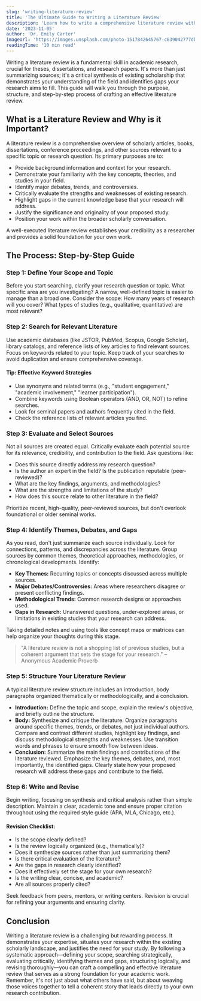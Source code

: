 ```yaml
---
slug: 'writing-literature-review'
title: 'The Ultimate Guide to Writing a Literature Review'
description: 'Learn how to write a comprehensive literature review with Grade Spark Academy''s ultimate guide. Understand its purpose, structure, and step-by-step process.'
date: '2023-11-05'
author: 'Dr. Emily Carter'
imageUrl: 'https://images.unsplash.com/photo-1517842645767-c639042777db?ixlib=rb-4.0.3&ixid=M3wxMjA3fDB8MHxwaG90by1wYWdlfHx8fGVufDB8fHx8fA%3D%3D&auto=format&fit=crop&w=1200&q=80'
readingTime: '10 min read'
---
```


Writing a literature review is a fundamental skill in academic research, crucial for theses, dissertations, and research papers. It's more than just summarizing sources; it's a critical synthesis of existing scholarship that demonstrates your understanding of the field and identifies gaps your research aims to fill. This guide will walk you through the purpose, structure, and step-by-step process of crafting an effective literature review.

## What is a Literature Review and Why is it Important?

A literature review is a comprehensive overview of scholarly articles, books, dissertations, conference proceedings, and other sources relevant to a specific topic or research question. Its primary purposes are to:

* Provide background information and context for your research.
* Demonstrate your familiarity with the key concepts, theories, and studies in your field.
* Identify major debates, trends, and controversies.
* Critically evaluate the strengths and weaknesses of existing research.
* Highlight gaps in the current knowledge base that your research will address.
* Justify the significance and originality of your proposed study.
* Position your work within the broader scholarly conversation.

A well-executed literature review establishes your credibility as a researcher and provides a solid foundation for your own work.

## The Process: Step-by-Step Guide

### Step 1: Define Your Scope and Topic

Before you start searching, clarify your research question or topic. What specific area are you investigating? A narrow, well-defined topic is easier to manage than a broad one. Consider the scope: How many years of research will you cover? What types of studies (e.g., qualitative, quantitative) are most relevant?

### Step 2: Search for Relevant Literature

Use academic databases (like JSTOR, PubMed, Scopus, Google Scholar), library catalogs, and reference lists of key articles to find relevant sources. Focus on keywords related to your topic. Keep track of your searches to avoid duplication and ensure comprehensive coverage.

#### Tip: Effective Keyword Strategies

* Use synonyms and related terms (e.g., "student engagement," "academic involvement," "learner participation").
* Combine keywords using Boolean operators (AND, OR, NOT) to refine searches.
* Look for seminal papers and authors frequently cited in the field.
* Check the reference lists of relevant articles you find.

### Step 3: Evaluate and Select Sources

Not all sources are created equal. Critically evaluate each potential source for its relevance, credibility, and contribution to the field. Ask questions like:

* Does this source directly address my research question?
* Is the author an expert in the field? Is the publication reputable (peer-reviewed)?
* What are the key findings, arguments, and methodologies?
* What are the strengths and limitations of the study?
* How does this source relate to other literature in the field?

Prioritize recent, high-quality, peer-reviewed sources, but don't overlook foundational or older seminal works.

### Step 4: Identify Themes, Debates, and Gaps

As you read, don't just summarize each source individually. Look for connections, patterns, and discrepancies across the literature. Group sources by common themes, theoretical approaches, methodologies, or chronological developments. Identify:

* **Key Themes:** Recurring topics or concepts discussed across multiple sources.
* **Major Debates/Controversies:** Areas where researchers disagree or present conflicting findings.
* **Methodological Trends:** Common research designs or approaches used.
* **Gaps in Research:** Unanswered questions, under-explored areas, or limitations in existing studies that your research can address.

Taking detailed notes and using tools like concept maps or matrices can help organize your thoughts during this stage.

> "A literature review is not a shopping list of previous studies, but a coherent argument that sets the stage for your research." – Anonymous Academic Proverb

### Step 5: Structure Your Literature Review

A typical literature review structure includes an introduction, body paragraphs organized thematically or methodologically, and a conclusion.

* **Introduction:** Define the topic and scope, explain the review's objective, and briefly outline the structure.
* **Body:** Synthesize and critique the literature. Organize paragraphs around specific themes, trends, or debates, not just individual authors. Compare and contrast different studies, highlight key findings, and discuss methodological strengths and weaknesses. Use transition words and phrases to ensure smooth flow between ideas.
* **Conclusion:** Summarize the main findings and contributions of the literature reviewed. Emphasize the key themes, debates, and, most importantly, the identified gaps. Clearly state how your proposed research will address these gaps and contribute to the field.

### Step 6: Write and Revise

Begin writing, focusing on synthesis and critical analysis rather than simple description. Maintain a clear, academic tone and ensure proper citation throughout using the required style guide (APA, MLA, Chicago, etc.).

#### Revision Checklist:

* Is the scope clearly defined?
* Is the review logically organized (e.g., thematically)?
* Does it synthesize sources rather than just summarizing them?
* Is there critical evaluation of the literature?
* Are the gaps in research clearly identified?
* Does it effectively set the stage for your own research?
* Is the writing clear, concise, and academic?
* Are all sources properly cited?

Seek feedback from peers, mentors, or writing centers. Revision is crucial for refining your arguments and ensuring clarity.

## Conclusion

Writing a literature review is a challenging but rewarding process. It demonstrates your expertise, situates your research within the existing scholarly landscape, and justifies the need for your study. By following a systematic approach—defining your scope, searching strategically, evaluating critically, identifying themes and gaps, structuring logically, and revising thoroughly—you can craft a compelling and effective literature review that serves as a strong foundation for your academic work. Remember, it's not just about what others have said, but about weaving those voices together to tell a coherent story that leads directly to your own research contribution.
